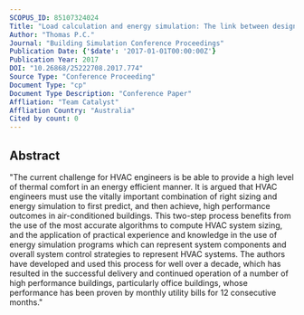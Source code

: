 ```yaml
---
SCOPUS_ID: 85107324024
Title: "Load calculation and energy simulation: The link between design and operation for building design"
Author: "Thomas P.C."
Journal: "Building Simulation Conference Proceedings"
Publication Date: {'$date': '2017-01-01T00:00:00Z'}
Publication Year: 2017
DOI: "10.26868/25222708.2017.774"
Source Type: "Conference Proceeding"
Document Type: "cp"
Document Type Description: "Conference Paper"
Affliation: "Team Catalyst"
Affliation Country: "Australia"
Cited by count: 0
---
```


## Abstract
"The current challenge for HVAC engineers is be able to provide a high level of thermal comfort in an energy efficient manner. It is argued that HVAC engineers must use the vitally important combination of right sizing and energy simulation to first predict, and then achieve, high performance outcomes in air-conditioned buildings. This two-step process benefits from the use of the most accurate algorithms to compute HVAC system sizing, and the application of practical experience and knowledge in the use of energy simulation programs which can represent system components and overall system control strategies to represent HVAC systems. The authors have developed and used this process for well over a decade, which has resulted in the successful delivery and continued operation of a number of high performance buildings, particularly office buildings, whose performance has been proven by monthly utility bills for 12 consecutive months."
